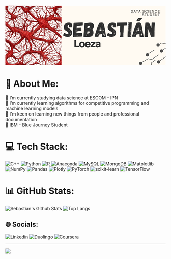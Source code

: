 ![Cover](Portada.png)

# 💫 About Me:
🔭 I’m currently studying data science at ESCOM - IPN<br>🌱 I’m currently learning algorithms  for competitive programming and machine learning models<br>🤝 I'm keen on learning new things from people and professional documentation<br> 🐝 IBM - Blue Journey Student

# 💻 Tech Stack:
![C++](https://img.shields.io/badge/c++-%2300599C.svg?style=for-the-badge&logo=c%2B%2B&logoColor=white) ![Python](https://img.shields.io/badge/python-3670A0?style=for-the-badge&logo=python&logoColor=ffdd54) ![R](https://img.shields.io/badge/r-%23276DC3.svg?style=for-the-badge&logo=r&logoColor=white) ![Anaconda](https://img.shields.io/badge/Anaconda-%2344A833.svg?style=for-the-badge&logo=anaconda&logoColor=white) ![MySQL](https://img.shields.io/badge/mysql-4479A1.svg?style=for-the-badge&logo=mysql&logoColor=white) ![MongoDB](https://img.shields.io/badge/MongoDB-%234ea94b.svg?style=for-the-badge&logo=mongodb&logoColor=white) ![Matplotlib](https://img.shields.io/badge/Matplotlib-%23ffffff.svg?style=for-the-badge&logo=Matplotlib&logoColor=black) ![NumPy](https://img.shields.io/badge/numpy-%23013243.svg?style=for-the-badge&logo=numpy&logoColor=white) ![Pandas](https://img.shields.io/badge/pandas-%23150458.svg?style=for-the-badge&logo=pandas&logoColor=white) ![Plotly](https://img.shields.io/badge/Plotly-%233F4F75.svg?style=for-the-badge&logo=plotly&logoColor=white) ![PyTorch](https://img.shields.io/badge/PyTorch-%23EE4C2C.svg?style=for-the-badge&logo=PyTorch&logoColor=white) ![scikit-learn](https://img.shields.io/badge/scikit--learn-%23F7931E.svg?style=for-the-badge&logo=scikit-learn&logoColor=white) ![TensorFlow](https://img.shields.io/badge/TensorFlow-%23FF6F00.svg?style=for-the-badge&logo=TensorFlow&logoColor=white)

# 📊 GitHub Stats:
<p align="left">
  <img src="https://github-readme-stats.vercel.app/api?username=SebastianLoeza&theme=dark&hide_border=false&include_all_commits=false&count_private=false" alt="Sebastian's Github Stats" />
  <img src="https://github-readme-stats.vercel.app/api/top-langs/?username=SebastianLoeza&theme=dark&hide_border=false&include_all_commits=false&count_private=false&layout=compact" alt="Top Langs" />
</p>




## 🌐 Socials:
[![Linkedin](https://shields.io/badge/-LinkedIn-0A66C2?logo=linkedin&logoColor=white&style=for-the-badge)](https://linkedin.com/in/https://www.linkedin.com/in/sloezasldn/) 
[![Duolingo](https://img.shields.io/badge/Duolingo-%234DC730.svg?style=for-the-badge&logo=Duolingo&logoColor=white)](https://www.duolingo.com/profile/SebastianLoez240)
[![Coursera](https://img.shields.io/badge/Coursera-%230056D2.svg?style=for-the-badge&logo=Coursera&logoColor=white)](https://www.coursera.org/learner/sloezas)

---
[![](https://visitcount.itsvg.in/api?id=SebastianLoeza&icon=0&color=0)](https://visitcount.itsvg.in)
